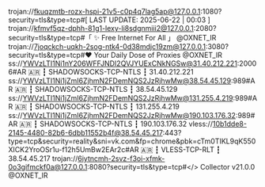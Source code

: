 trojan://fkuqzmtb-rozx-hspi-21v5-c0p4q7lag5ap@127.0.0.1:1080?security=tls&type=tcp#[ LAST UPDATE: 2025-06-22 | 00:03 ]
trojan://kfmvf5qz-dphh-81g1-lexy-li8sdgnmiii2@127.0.0.1:2080?security=tls&type=tcp#「 ✨ Free Internet For All 」 @OXNET_IR
trojan://7joqckch-uqkh-2sog-ntk4-0d38mdjc19zm@127.0.0.1:3080?security=tls&type=tcp#❤️ Your Daily Dose of Proxies @OXNET_IR
ss://YWVzLTI1Ni1nY206WFFJNDI2QVJYUExCNkNGSw@31.40.212.221:20006#AR 🇦🇷 ┇ SHADOWSOCKS-TCP-NTLS ┇ 31.40.212.221
ss://YWVzLTI1Ni1jZmI6ZjhmN2FDemNQS2JzRjhwMw@38.54.45.129:989#AR 🇦🇷 ┇ SHADOWSOCKS-TCP-NTLS ┇ 38.54.45.129
ss://YWVzLTI1Ni1jZmI6ZjhmN2FDemNQS2JzRjhwMw@131.255.4.219:989#AR 🇦🇷 ┇ SHADOWSOCKS-TCP-NTLS ┇ 131.255.4.219
ss://YWVzLTI1Ni1jZmI6ZjhmN2FDemNQS2JzRjhwMw@190.103.176.32:989#AR 🇦🇷 ┇ SHADOWSOCKS-TCP-NTLS ┇ 190.103.176.32
vless://10b1dde8-2145-4480-82b6-6dbb11552b4f@38.54.45.217:443?type=tcp&security=reality&sni=vk.com&fp=chrome&pbk=cTm0TIKL9qK550XICK2YroOSr1u-f12h5UmBw2EAr2c#AR 🇦🇷 ┇ VLESS-TCP-RLT ┇ 38.54.45.217
trojan://6iytncmh-2svz-f3oi-xfmk-0o3gifmckf0a@127.0.0.1:8080?security=tls&type=tcp#</> Collector v21.0.0 @OXNET_IR